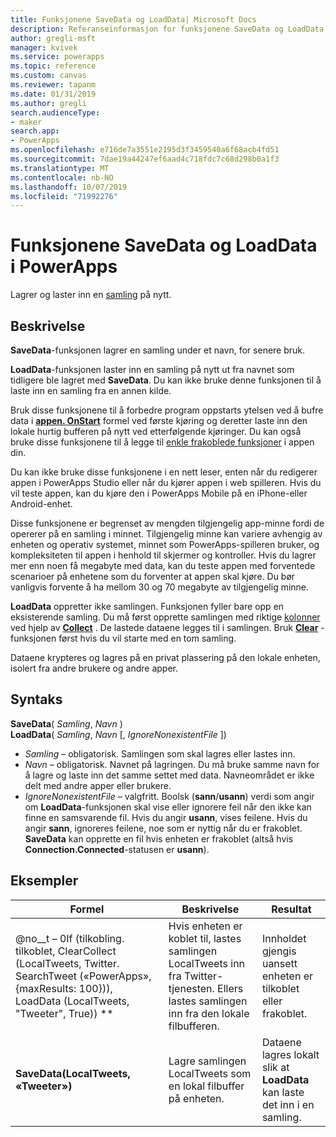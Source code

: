 ```yaml
---
title: Funksjonene SaveData og LoadData| Microsoft Docs
description: Referanseinformasjon for funksjonene SaveData og LoadData i PowerApps, inkludert syntaks
author: gregli-msft
manager: kvivek
ms.service: powerapps
ms.topic: reference
ms.custom: canvas
ms.reviewer: tapanm
ms.date: 01/31/2019
ms.author: gregli
search.audienceType:
- maker
search.app:
- PowerApps
ms.openlocfilehash: e716de7a3551e2195d3f3459540a6f68acb4fd51
ms.sourcegitcommit: 7dae19a44247ef6aad4c718fdc7c68d298b0a1f3
ms.translationtype: MT
ms.contentlocale: nb-NO
ms.lasthandoff: 10/07/2019
ms.locfileid: "71992276"
---
```

# <a name="savedata-and-loaddata-functions-in-powerapps"></a>Funksjonene SaveData og LoadData i PowerApps
Lagrer og laster inn en [samling](../working-with-data-sources.md#collections) på nytt.

## <a name="description"></a>Beskrivelse
**SaveData**-funksjonen lagrer en samling under et navn, for senere bruk.  

**LoadData**-funksjonen laster inn en samling på nytt ut fra navnet som tidligere ble lagret med **SaveData**. Du kan ikke bruke denne funksjonen til å laste inn en samling fra en annen kilde.  

Bruk disse funksjonene til å forbedre program oppstarts ytelsen ved å bufre data i **[appen. OnStart](../controls/control-screen.md#additional-properties)** formel ved første kjøring og deretter laste inn den lokale hurtig bufferen på nytt ved etterfølgende kjøringer. Du kan også bruke disse funksjonene til å legge til [enkle frakoblede funksjoner](../offline-apps.md) i appen din.

Du kan ikke bruke disse funksjonene i en nett leser, enten når du redigerer appen i PowerApps Studio eller når du kjører appen i web spilleren. Hvis du vil teste appen, kan du kjøre den i PowerApps Mobile på en iPhone-eller Android-enhet.

Disse funksjonene er begrenset av mengden tilgjengelig app-minne fordi de opererer på en samling i minnet. Tilgjengelig minne kan variere avhengig av enheten og operativ systemet, minnet som PowerApps-spilleren bruker, og kompleksiteten til appen i henhold til skjermer og kontroller. Hvis du lagrer mer enn noen få megabyte med data, kan du teste appen med forventede scenarioer på enhetene som du forventer at appen skal kjøre. Du bør vanligvis forvente å ha mellom 30 og 70 megabyte av tilgjengelig minne.  

**LoadData** oppretter ikke samlingen. Funksjonen fyller bare opp en eksisterende samling. Du må først opprette samlingen med riktige [kolonner](../working-with-tables.md#columns) ved hjelp av **[Collect](function-clear-collect-clearcollect.md)** . De lastede dataene legges til i samlingen. Bruk **[Clear](function-clear-collect-clearcollect.md)** -funksjonen først hvis du vil starte med en tom samling.

Dataene krypteres og lagres på en privat plassering på den lokale enheten, isolert fra andre brukere og andre apper.

## <a name="syntax"></a>Syntaks
**SaveData**( *Samling*, *Navn* )<br>**LoadData**( *Samling*, *Navn* [, *IgnoreNonexistentFile* ])

* *Samling* – obligatorisk.  Samlingen som skal lagres eller lastes inn.
* *Navn* – obligatorisk.  Navnet på lagringen. Du må bruke samme navn for å lagre og laste inn det samme settet med data. Navneområdet er ikke delt med andre apper eller brukere.
* *IgnoreNonexistentFile* – valgfritt. Boolsk (**sann**/**usann**) verdi som angir om **LoadData**-funksjonen skal vise eller ignorere feil når den ikke kan finne en samsvarende fil. Hvis du angir **usann**, vises feilene. Hvis du angir **sann**, ignoreres feilene, noe som er nyttig når du er frakoblet. **SaveData** kan opprette en fil hvis enheten er frakoblet (altså hvis **Connection.Connected**-statusen er **usann**).

## <a name="examples"></a>Eksempler

| Formel | Beskrivelse | Resultat |
| --- | --- | --- |
| @no__t – 0If (tilkobling. tilkoblet, ClearCollect (LocalTweets, Twitter. SearchTweet («PowerApps», {maxResults: 100})), LoadData (LocalTweets, "Tweeter", True)) ** |Hvis enheten er koblet til, lastes samlingen LocalTweets inn fra Twitter-tjenesten. Ellers lastes samlingen inn fra den lokale filbufferen. |Innholdet gjengis uansett enheten er tilkoblet eller frakoblet. |
| **SaveData(LocalTweets, «Tweeter»)** |Lagre samlingen LocalTweets som en lokal filbuffer på enheten. |Dataene lagres lokalt slik at **LoadData** kan laste det inn i en samling. |

